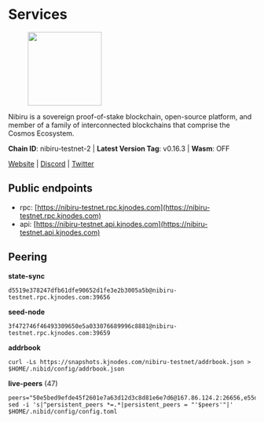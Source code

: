 # Services

<figure><img src="https://raw.githubusercontent.com/kj89/testnet_manuals/main/pingpub/logos/nibiru.png" width="150" alt=""><figcaption></figcaption></figure>

Nibiru is a sovereign proof-of-stake blockchain, open-source platform,  and member of a family of interconnected blockchains that comprise the Cosmos Ecosystem.

**Chain ID**: nibiru-testnet-2 | **Latest Version Tag**: v0.16.3 | **Wasm**: OFF

[Website](https://nibiru.fi) | [Discord](https://discord.gg/nibiru) | [Twitter](https://twitter.com/NibiruChain)


## Public endpoints

* rpc: [https://nibiru-testnet.rpc.kjnodes.com](https://nibiru-testnet.rpc.kjnodes.com)
* api: [https://nibiru-testnet.api.kjnodes.com](https://nibiru-testnet.api.kjnodes.com)

## Peering

**state-sync**

```
d5519e378247dfb61dfe90652d1fe3e2b3005a5b@nibiru-testnet.rpc.kjnodes.com:39656
```

**seed-node**

```
3f472746f46493309650e5a033076689996c8881@nibiru-testnet.rpc.kjnodes.com:39659
```

**addrbook**
```
curl -Ls https://snapshots.kjnodes.com/nibiru-testnet/addrbook.json > $HOME/.nibid/config/addrbook.json
```

**live-peers** (47)
```
peers="50e5bed9efde45f2601e7a63d12d3c8d81e6e7d6@167.86.124.2:26656,e55d8746ad30e0d11ebe0aa3792c46713375edcc@135.181.2.104:26656,3939da5da8d8a31e6af2cb6d7bdcb222ff2487eb@65.109.14.69:39656,d7185d6b0d6a7dbe8c45e1fddfa0165dfdba01c0@38.242.150.132:39656,0e07d1c2c5eaeffaa61d70be990d28bff450cdb2@84.46.243.157:39656,794f2f7e5bb4e9b1e7e752c3d7df76a8db824151@65.109.30.12:61756,d5519e378247dfb61dfe90652d1fe3e2b3005a5b@65.109.68.190:39656,eb65c95ea745d1cb5f66e2fda5d5e1029f4dc43d@5.161.43.109:26656,a9f081cbbfbb4fcef59933eec0c90022394e3264@65.109.85.225:7020,be50e4505596df166f1e28e22fe49d0b49651eb5@178.121.151.245:12656,9ca622adcf1ef0e7348551d4f79268f706cd3a88@65.108.195.235:36656,756a7ac7c297a6b0c5015501ad7ad484867c8c96@213.246.39.53:26656,5ef59d8905bbd2bff62e06c391bfcccd5b4f23a9@188.34.202.151:26656,ccbe41bbd44cff5391932ce3664759255e7510b8@159.69.109.104:26656,09de7d3f5acc5e421247a582aa50d601571415fb@38.242.202.200:26656,5eecfdf089428a5a8e52d05d18aae1ad8503d14c@65.108.141.109:19656,bec6fe42dd406ac789acb8b52fd6510e56232649@194.163.190.132:12656,bd109830499abc1eebd6baa4ff43f419edb2f04e@194.163.180.106:60556,e63604bb6323eaafb02a72cb825d770fd7f1998c@65.109.70.23:19856,7f59374d505784fa6126fbd3bb403bd115b1bfcf@75.119.133.1:26656,a70079743b9ea460452d8d45d198876fbdebbb0f@84.46.240.97:26656,b321edc44245d660e76b2272b04f3d464fec93ce@159.65.92.127:26656,c6f9cd4e0b231ffc54091b728821ee2fbac3fab5@38.242.129.31:11656,b3c055562cbadd876567b91103b280bddd78f3ef@145.239.0.175:13656,6805ed63c0dfa0e9962d9ff3515aab2dc3d9705e@159.223.112.130:26656,356655af7707346a627c9efba97332caed4d0d42@194.163.155.89:26656,f676e1e1896a2e0934a83362512dccd0b4eaac22@109.206.131.213:26656,0057e8e0b4c61cf47a4820bf745fac8138cd9814@5.161.65.83:26656,fa1a57f686d2a66e953b5493d17a946289e0a894@185.197.194.203:26656,7b48063c94fc1a131da7254c9b018e0e88c5fe1a@84.46.240.85:26656,a575313137ddc0dae09fc79ad5558f2ca25867af@199.175.98.114:26656,6197d5bdd19e8ab5a83863fb989f2e5c348c3bdd@143.244.156.213:26656,56596e5cab1d5512f16b95a9770287b0ea89cfdf@194.163.139.20:36656,398d4aad58053d78cf33412e37772ba970ac7651@109.123.248.152:26656,c663f8b44a35722578ff722343ba827405064932@188.166.7.37:26656,bed949fb66bdb343b44ab24a054c75c9625747b3@34.134.155.196:39656,62f26443c930a02f3e166b9db4ecd37b65b042f2@49.12.8.255:26656,cbc6025e834106eb7093d00d3e18e185f27de1eb@185.197.195.19:26656,c3bc712aaf85ab312b8b723c7e8a905958703fd3@143.110.152.30:26656,d162a62795c122a4445dce8dcb7265851ae1012a@65.108.103.190:26656,a607998934eba9d0ef79cc49952adb6fe6579f01@154.12.234.63:40656,224c85918ea98d62daab63ba9eceab195b676760@144.91.71.1:26656,8425ae0c16b42bdd1af24ffc872641990a17e921@167.235.198.193:60656,1b12ae671aae37317b160de81ed2ec10d175910c@154.53.43.67:26656,062c91e5ce1fd67659ea2b442cea79cd648cf10a@51.91.144.243:26656,63f0d4438ebfa588c1879dafcd7f4598dd5f9f19@195.2.80.83:26656,ab0749012b43240d8c36fb3c65284db1b2f52784@5.161.101.185:26656"
sed -i 's|^persistent_peers *=.*|persistent_peers = "'$peers'"|' $HOME/.nibid/config/config.toml
```
